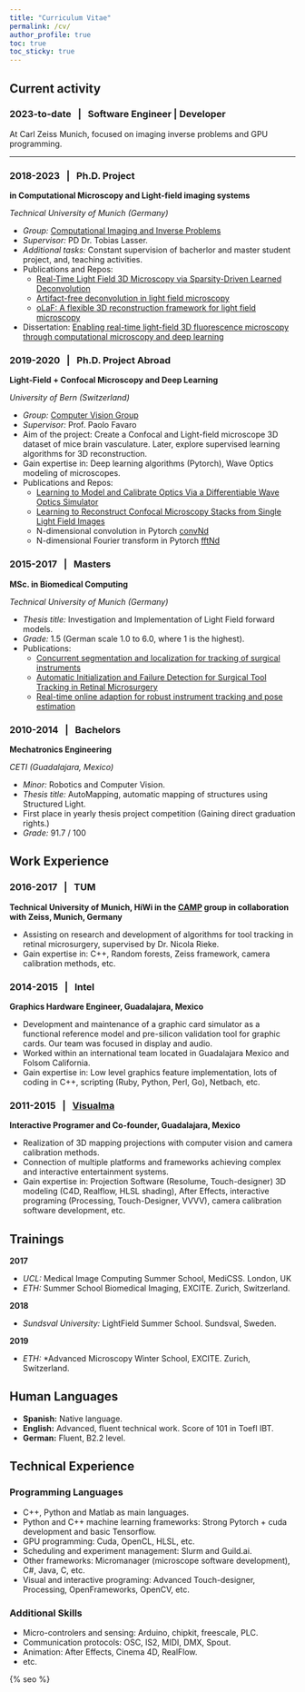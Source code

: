 ```yaml
---
title: "Curriculum Vitae"
permalink: /cv/
author_profile: true
toc: true
toc_sticky: true
---
```


<style scoped>
    h2, h3{
    /* color: white; */
    }
    /* strong, p > strong{
        margin-top: 1px;
        margin-bottom: 1px;
    } */
    /* Remove margins from lists, for all childs li that have a parent ul (ul > li) */
    ul > li, li > ul, ul{
        margin-top: 0px;
        margin-bottom: 0px;
        }
    }
    .page__content p {
    margin: 0 0 0;
}
</style>

Current activity
---------
### 2023-to-date &nbsp; | &nbsp; Software Engineer | Developer
At Carl Zeiss Munich, focused on imaging inverse problems and GPU programming.

---------
### 2018-2023 &nbsp; | &nbsp; Ph.D. Project

**in Computational Microscopy and Light-field imaging systems**

*Technical University of Munich (Germany)*  
* *Group:* [Computational Imaging and Inverse Problems](https://ciip.in.tum.de/)  
* *Supervisor:* PD Dr. Tobias Lasser.
* *Additional tasks:* Constant supervision of bacherlor and master student project, and, teaching activities.
* Publications and Repos:
    * [Real-Time Light Field 3D Microscopy via Sparsity-Driven Learned Deconvolution](/SLXLFMNet)
    * [Artifact-free deconvolution in light field microscopy](/artifact-free)
    * [oLaF: A flexible 3D reconstruction framework for light field microscopy](/olaf)
* Dissertation: [Enabling real-time light-field 3D fluorescence microscopy through computational microscopy and deep learning](/disertation)


### 2019-2020 &nbsp; | &nbsp; Ph.D. Project Abroad

**Light-Field + Confocal Microscopy and Deep Learning**

*University of Bern (Switzerland)*
* *Group:* [Computer Vision Group](http://www.cvg.unibe.ch/)  
* *Supervisor:* Prof. Paolo Favaro
* Aim of the project: Create a Confocal and Light-field microscope 3D dataset of mice brain vasculature. Later, explore supervised learning algorithms for 3D reconstruction.
* Gain expertise in: Deep learning algorithms (Pytorch), Wave Optics modeling of microscopes.
* Publications and Repos:
    * [Learning to Model and Calibrate Optics Via a Differentiable Wave Optics Simulator](/WaveBlocks)
    * [Learning to Reconstruct Confocal Microscopy Stacks from Single Light Field Images](/LFMNet)
    * N-dimensional convolution in Pytorch [convNd](https://github.com/pvjosue/pytorch_convNd)
    * N-dimensional Fourier transform in Pytorch [fftNd](https://github.com/pvjosue/pytorch_fftNd)


### 2015-2017 &nbsp; | &nbsp; Masters

**MSc. in Biomedical Computing**

*Technical University of Munich (Germany)* 
* *Thesis title:* Investigation and Implementation of Light Field forward models.  
* *Grade:* 1.5 (German scale 1.0 to 6.0, where 1 is the highest).
* Publications:
    * [Concurrent segmentation and localization for tracking of surgical instruments](/concurrent-segmentation)
    * [Automatic Initialization and Failure Detection for Surgical Tool Tracking in Retinal Microsurgery](/automatic-init)
    * [Real-time online adaption for robust instrument tracking and pose estimation](/real-time-online)


### 2010-2014 &nbsp; | &nbsp; Bachelors  

**Mechatronics Engineering**

*CETI (Guadalajara, Mexico)*
* *Minor:* Robotics and Computer Vision.  
* *Thesis title:* AutoMapping, automatic mapping of structures using Structured Light.  
* First place in yearly thesis project competition (Gaining direct graduation rights.)
* *Grade:* 91.7 / 100 

Work Experience
----------

### 2016-2017 &nbsp; | &nbsp; TUM
**Technical University of Munich, HiWi in the [CAMP](https://www.cs.cit.tum.de/camp/start/) group in collaboration with Zeiss, Munich, Germany** 
* Assisting on research and development of algorithms for tool tracking in retinal microsurgery, supervised by Dr. Nicola Rieke. 
* Gain expertise in: C++, Random forests, Zeiss framework, camera calibration methods, etc.

### 2014-2015 &nbsp; | &nbsp; Intel
**Graphics Hardware Engineer, Guadalajara, Mexico** 
* Development and maintenance of a graphic card simulator as a functional reference model and pre-silicon validation tool for graphic cards. Our team was focused in display and audio.
* Worked within an international team located in Guadalajara Mexico and Folsom California.
* Gain expertise in: Low level graphics feature implementation, lots of coding in C++, scripting (Ruby, Python, Perl, Go), Netbach, etc. 


### 2011-2015 &nbsp; | &nbsp; [Visualma](http://www.visualma.com)
**Interactive Programer and Co-founder, Guadalajara, Mexico**
* Realization of 3D mapping projections with computer vision and camera calibration methods.  
* Connection of multiple platforms and frameworks achieving complex and interactive entertainment systems.
* Gain expertise in: Projection Software (Resolume, Touch-designer) 3D modeling (C4D, Realflow, HLSL shading), After Effects, interactive programing (Processing, Touch-Designer, VVVV), camera calibration software development, etc.

Trainings
--------------------
**2017** 
* *UCL:* Medical Image Computing Summer School, MediCSS. London, UK  
* *ETH:* Summer School Biomedical Imaging, EXCITE. Zurich, Switzerland.

**2018** 
* *Sundsval University:* LightField Summer School. Sundsval, Sweden. 

**2019** 
* *ETH:* *Advanced Microscopy Winter School, EXCITE. Zurich, Switzerland.

Human Languages
--------------------
* **Spanish:** Native language.  
* **English:** Advanced, fluent technical work. Score of 101 in Toefl IBT.
* **German:** Fluent, B2.2 level.


Technical Experience
--------------------

### Programming Languages  

* C++, Python and Matlab as main languages.
* Python and C++ machine learning frameworks: Strong Pytorch + cuda development and basic Tensorflow.
* GPU programming: Cuda, OpenCL, HLSL, etc.
* Scheduling and experiment management: Slurm and Guild.ai.
* Other frameworks: Micromanager (microscope software development), C#, Java, C, etc.
* Visual and interactive programing: Advanced Touch-designer, Processing, OpenFrameworks, OpenCV, etc.

### Additional Skills  

* Micro-controlers and sensing: Arduino, chipkit, freescale, PLC.  
* Communication protocols: OSC, IS2, MIDI, DMX, Spout.  
* Animation: After Effects, Cinema 4D, RealFlow.
* etc.


{% seo %}